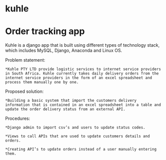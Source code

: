 # kuhle
# Order tracking app

Kuhle is a django app that is built using different types of technology stack, which includes MySQL, Django, Anaconda and Linux OS.

Problem statement:

    *Kuhle PTY LTD provide logistic services to internet service providers in South Africa. Kuhle currently takes daily delivery orders from the internet service providers in the form of an excel spreadsheet and process them manually one by one.

Proposed solution:

    *Building a basic system that import the customers delivery information that is contained in an excel spreadsheet into a table and update the order delivery status from an external API.

Procedures:

    *Django admin to import csv’s and users to update status codes.

    *Views to call APIs that are used to update customers details and orders.

    *Creating API’s to update orders instead of a user manually entering them.